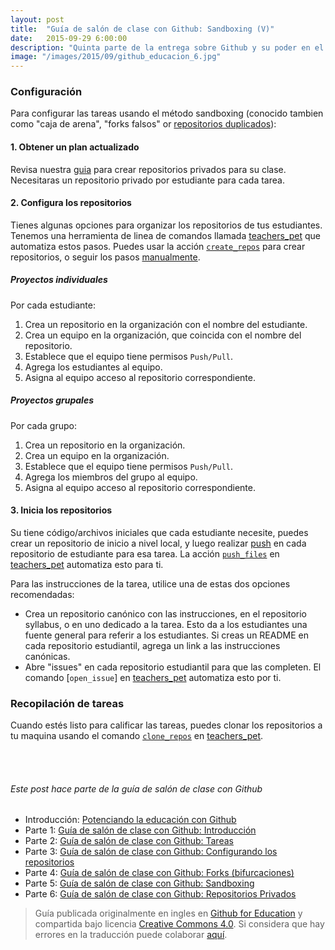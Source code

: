 ```yaml
---
layout: post
title:  "Guía de salón de clase con Github: Sandboxing (V)"
date:   2015-09-29 6:00:00
description: "Quinta parte de la entrega sobre Github y su poder en el aula de clases. En esta ocasión nos centramos en el sandboxing."
image: "/images/2015/09/github_educacion_6.jpg"
---
```


### Configuración

Para configurar las tareas usando el método sandboxing (conocido tambien como "caja de arena", "forks falsos" or [repositorios duplicados][help-duplicate]):

#### 1. Obtener un plan actualizado

Revisa nuestra [guia][private-repos] para crear repositorios privados para su clase. Necesitaras un repositorio privado por estudiante para cada tarea.

#### 2. Configura los repositorios

Tienes algunas opciones para organizar los repositorios de tus estudiantes. Tenemos una herramienta de linea de comandos llamada [teachers_pet][teachers-pet] que automatiza estos pasos. Puedes usar la acción [`create_repos`][create-repos-action] para crear repositorios, o seguir los pasos [manualmente][help-duplicate].

##### Proyectos individuales

Por cada estudiante:

1. Crea un repositorio en la organización con el nombre del estudiante.
1. Crea un equipo en la organización, que coincida con el nombre del repositorio.
1. Establece que el equipo tiene permisos `Push/Pull`.
1. Agrega los estudiantes al equipo.
1. Asigna al equipo acceso al repositorio correspondiente.

##### Proyectos grupales

Por cada grupo:

1. Crea un repositorio en la organización.
1. Crea un equipo en la organización.
1. Establece que el equipo tiene permisos `Push/Pull`.
1. Agrega los miembros del grupo al equipo.
1. Asigna al equipo acceso al repositorio correspondiente.

#### 3. Inicia los repositorios

Su tiene código/archivos iniciales que cada estudiante necesite, puedes crear un repositorio de inicio a nivel local, y luego realizar [push][ref-push] en cada repositorio de estudiante para esa tarea. La acción [`push_files`][push-files] en [teachers_pet][teachers-pet] automatiza esto para ti.

Para las instrucciones de la tarea, utilice una de estas dos opciones recomendadas:

* Crea un repositorio canónico con las instrucciones, en el repositorio syllabus, o en uno dedicado a la tarea. Esto da a los estudiantes una fuente general para referir a los estudiantes.  Si creas un README en cada repositorio estudiantil, agrega un link a las instrucciones canónicas.
* Abre "issues" en cada repositorio estudiantil para que las completen.  El comando [`open_issue`] en [teachers_pet][teachers-pet] automatiza esto por ti.

### Recopilación de tareas

Cuando estés listo para calificar las tareas, puedes clonar los repositorios a tu maquina usando el comando [`clone_repos`][clone-repos] en [teachers_pet][teachers-pet].


<br><br>
###### Este post hace parte de la guía de salón de clase con Github
* Introducción: [Potenciando la educación con Github](https://gersonlazaro.com/potenciando-la-educacion-con-github/)
* Parte 1: [Guía de salón de clase con Github: Introducción](http://www.gersonlazaro.com/guia-de-salon-de-clase-con-github-introduccion)
* Parte 2: [Guía de salón de clase con Github: Tareas](http://www.gersonlazaro.com/guia-de-salon-de-clase-con-github-tareas)
* Parte 3: [Guía de salón de clase con Github: Configurando los repositorios](http://www.gersonlazaro.com/guia-de-salon-de-clase-con-github-configurando-los-repositorios)
* Parte 4: [Guía de salón de clase con Github: Forks (bifurcaciones)](http://www.gersonlazaro.com/guia-de-salon-de-clase-con-github-forks)
* Parte 5: [Guía de salón de clase con Github: Sandboxing](http://www.gersonlazaro.com/guia-de-salon-de-clase-con-github-sandboxing) 
* Parte 6: [Guía de salón de clase con Github: Repositorios Privados](http://www.gersonlazaro.com/guia-de-salon-de-clase-con-github-repositorios-privados) 


> Guía publicada originalmente en ingles en [Github for Education](https://education.github.com/guide) y compartida bajo licencia [Creative Commons 4.0](http://creativecommons.org/licenses/by/4.0/). Si considera que hay errores en la traducción puede colaborar [aquí](https://github.com/GersonLazaro/guide).

<!-- Links -->
[help-duplicate]: https://help.github.com/articles/duplicating-a-repository
[private-repos]: http://www.gersonlazaro.com/guia-de-salon-de-clase-con-github-repositorios-privados
[create-repos-action]: https://github.com/education/teachers_pet#creating-assignments
[teachers-pet]: https://github.com/education/teachers_pet
[push-files]: https://github.com/education/teachers_pet#pushing-starter-files
[ref-push]: http://gitref.org/remotes/#push
[open-issue]: https://github.com/education/teachers_pet#opening-issues
[clone-repos]: https://github.com/education/teachers_pet#clone-repositories-for-grading